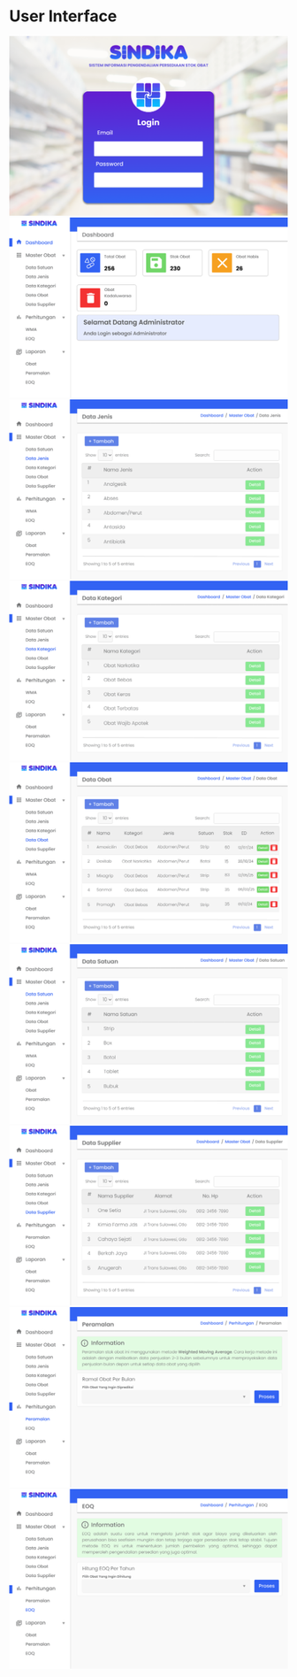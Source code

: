 # User Interface
<img src="https://github.com/fachiri/sindika/blob/master/design/ui/LOGIN  SINDIKA.png" />
<img src="https://github.com/fachiri/sindika/blob/master/design/ui/DASHBOARD.png" />
<img src="https://github.com/fachiri/sindika/blob/master/design/ui/DATA JENIS.png" />
<img src="https://github.com/fachiri/sindika/blob/master/design/ui/DATA KATEGORI.png" />
<img src="https://github.com/fachiri/sindika/blob/master/design/ui/DATA OBAT.png" />
<img src="https://github.com/fachiri/sindika/blob/master/design/ui/DATA SATUAN.png" />
<img src="https://github.com/fachiri/sindika/blob/master/design/ui/DATA SUPPLIER.png" />
<img src="https://github.com/fachiri/sindika/blob/master/design/ui/WMA.png" />
<img src="https://github.com/fachiri/sindika/blob/master/design/ui/EOQ.png" />
